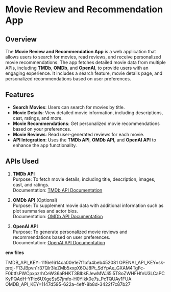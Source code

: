 # Movie Review and Recommendation App

## Overview
The **Movie Review and Recommendation App** is a web application that allows users to search for movies, read reviews, and receive personalized movie recommendations. The app fetches detailed movie data from multiple APIs, including **TMDb**, **OMDb**, and **OpenAI**, to provide users with an engaging experience. It includes a search feature, movie details page, and personalized recommendations based on user preferences.

## Features
- **Search Movies**: Users can search for movies by title.
- **Movie Details**: View detailed movie information, including descriptions, cast, ratings, and more.
- **Movie Recommendations**: Get personalized movie recommendations based on your preferences.
- **Movie Reviews**: Read user-generated reviews for each movie.
- **API Integration**: Uses the **TMDb API**, **OMDb API**, and **OpenAI API** to enhance the app functionality.

## APIs Used
1. **TMDb API**  
   Purpose: To fetch movie details, including title, description, images, cast, and ratings.  
   Documentation: [TMDb API Documentation](https://www.themoviedb.org/documentation/api)

2. **OMDb API** (Optional)  
   Purpose: To supplement movie data with additional information such as plot summaries and actor bios.  
   Documentation: [OMDb API Documentation](http://www.omdbapi.com/)

3. **OpenAI API**  
   Purpose: To generate personalized movie reviews and recommendations based on user preferences.  
   Documentation: [OpenAI API Documentation](https://beta.openai.com/docs/)


**env files**

TMDB_API_KEY=11f6e1614ca00e1e7f1bfa4beb452081
OPENAI_API_KEY=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
OMDB_API_KEY=1147d595-622a-4eff-8b8d-3422f7c87b27




